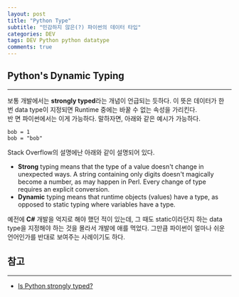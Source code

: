 ```yaml
---  
layout: post  
title: "Python Type"
subtitle: "민감하지 않은(?) 파이썬의 데이터 타입"  
categories: DEV
tags: DEV Python python datatype 
comments: true  
---  
```



## Python's Dynamic Typing

---

보통 개발에서는 **strongly typed**라는 개념이 언급되는 듯하다. 이 뜻은 데이터가 한 번 data type이 지정되면 Runtime 중에는 바꿀 수 없는 속성을 가리킨다.  
반 면 파이썬에서는 이게 가능하다. 말하자면, 아래와 같은 예시가 가능하다.
```
bob = 1
bob = "bob"
```
Stack Overflow의 설명에난 아래와 같이 설명되어 있다.
- **Strong** typing means that the type of a value doesn't change in unexpected ways. A string containing only digits doesn't magically become a number, as may happen in Perl. Every change of type requires an explicit conversion.
- **Dynamic** typing means that runtime objects (values) have a type, as opposed to static typing where variables have a type.

예전에 **C#** 개발을 억지로 해야 했던 적이 있는데, 그 때도 static이라던지 하는 data type을 지정해야 하는 것을 몰라서 개발에 애를 먹었다. 그만큼 파이썬이 얼마나 쉬운 언어인가를 반대로 보여주는 사례이기도 하다.

## 참고
---
- [Is Python strongly typed?](https://stackoverflow.com/questions/11328920/is-python-strongly-typed)